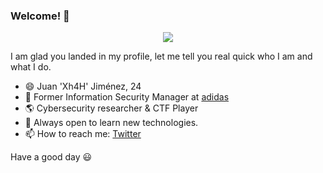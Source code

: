 ### Welcome! 👋

<p align="center"> 
    <a href="https://github.com/ryo-ma/github-profile-trophy"><img src="https://github-profile-trophy.vercel.app/?username=Xh4H&theme=onedark&margin-w=15&margin-h=15&no-frame=true&column=7"/></a>
</p>

I am glad you landed in my profile, let me tell you real quick who I am and what I do.

- 😄 Juan 'Xh4H' Jiménez, 24
- 🔭 Former Information Security Manager at [adidas](https://www.adidas.es/)
- 🌎 Cybersecurity researcher & CTF Player
- 🌱 Always open to learn new technologies.
- 📫 How to reach me: [Twitter](https://twitter.com/RiftWhiteHat)

Have a good day 😃
